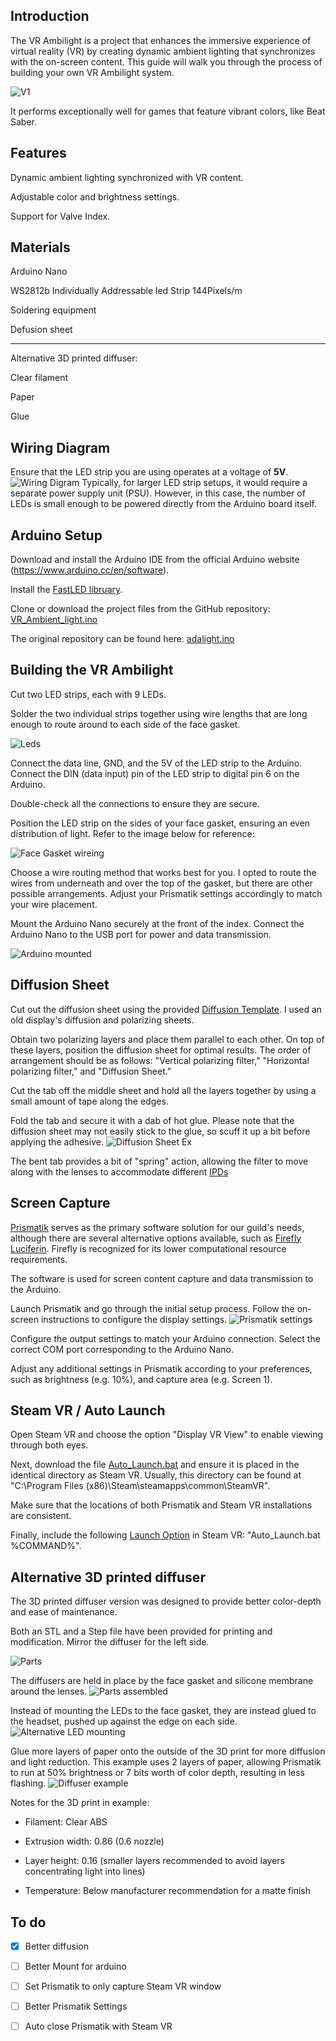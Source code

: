 ## Introduction

The VR Ambilight is a project that enhances the immersive experience of virtual reality (VR) by creating dynamic ambient lighting that synchronizes with the on-screen content. This guide will walk you through the process of building your own VR Ambilight system.

![V1](https://github.com/Statonwest/VR_Ambilight/blob/902ad8909392518a5abd3fa233c36712d24bf2b6/Photos/V1.gif)

It performs exceptionally well for games that feature vibrant colors, like Beat Saber.

## Features

Dynamic ambient lighting synchronized with VR content.

Adjustable color and brightness settings.

Support for Valve Index.


## Materials

Arduino Nano

WS2812b Individually Addressable led Strip 144Pixels/m

Soldering equipment

Defusion sheet

---
Alternative 3D printed diffuser:

Clear filament

Paper

Glue


## Wiring Diagram

Ensure that the LED strip you are using operates at a voltage of **5V**.
![Wiring Digram](https://github.com/Statonwest/VR_Ambilight/blob/e8cd4434b4d7c3b75dffecd37ce002222edb5176/Photos/Wiring%20Digram.jpg)
Typically, for larger LED strip setups, it would require a separate power supply unit (PSU). However, in this case, the number of LEDs is small enough to be powered directly from the Arduino board itself.


## Arduino Setup

Download and install the Arduino IDE from the official Arduino website (https://www.arduino.cc/en/software).

Install the [FastLED libruary](https://github.com/FastLED/FastLED/releases).

Clone or download the project files from the GitHub repository:
[VR_Ambient_light.ino](https://github.com/Statonwest/VR_Ambilight/blob/4264298c710a5be8f2513a294410e2fc3ae0b779/VR_Ambient_light.ino)

The original repository can be found here.
[adalight.ino](https://github.com/hyperion-project/hyperion.ng/blob/master/assets/firmware/arduino/adalight/adalight.ino)


## Building the VR Ambilight

Cut two LED strips, each with 9 LEDs.

Solder the two individual strips together using wire lengths that are long enough to route around to each side of the face gasket.

![Leds](https://github.com/Statonwest/VR_Ambilight/blob/e8cd4434b4d7c3b75dffecd37ce002222edb5176/Photos/LEDs.jpg)

Connect the data line, GND, and the 5V of the LED strip to the Arduino. Connect the DIN (data input) pin of the LED strip to digital pin 6 on the Arduino.

Double-check all the connections to ensure they are secure.

Position the LED strip on the sides of your face gasket, ensuring an even distribution of light. Refer to the image below for reference:

![Face Gasket wireing](https://github.com/Statonwest/VR_Ambilight/blob/4c1be2d51b12fa2441cf016311f411c63fe154cb/Photos/Face%20Gasket%20with%20LEDs.jpg)

Choose a wire routing method that works best for you. I opted to route the wires from underneath and over the top of the gasket, but there are other possible arrangements. Adjust your Prismatik settings accordingly to match your wire placement. 

Mount the Arduino Nano securely at the front of the index. Connect the Arduino Nano to the USB port for power and data transmission.

![Arduino mounted](https://github.com/Statonwest/VR_Ambilight/blob/a482895b87d1890fa9621ab019c8c148d78b8f43/Photos/Arduino%20Mounted.jpg)


## Diffusion Sheet

Cut out the diffusion sheet using the provided [Diffusion Template](https://github.com/Statonwest/VR_Ambilight/blob/3fd8a4334da56437a4c84d81b834a9e21e1f1194/Diffusion%20sheet%20template.png). I used an old display's diffusion and polarizing sheets.

Obtain two polarizing layers and place them parallel to each other. On top of these layers, position the diffusion sheet for optimal results. The order of arrangement should be as follows: "Vertical polarizing filter," "Horizontal polarizing filter," and "Diffusion Sheet."

Cut the tab off the middle sheet and hold all the layers together by using a small amount of tape along the edges.

Fold the tab and secure it with a dab of hot glue. Please note that the diffusion sheet may not easily stick to the glue, so scuff it up a bit before applying the adhesive.
![Diffusion Sheet Ex](https://github.com/Statonwest/VR_Ambilight/blob/fae2cbfcd293879b9292f5b8e32a33429b3695bb/Photos/Diffusion%20Sheet%20applied.jpg)

The bent tab provides a bit of "spring" action, allowing the filter to move along with the lenses to accommodate different [IPDs](https://en.wikipedia.org/wiki/Pupillary_distance)


## Screen Capture
[Prismatik](https://github.com/psieg/Lightpack/releases) serves as the primary software solution for our guild's needs, although there are several alternative options available, such as [Firefly Luciferin](https://github.com/sblantipodi/firefly_luciferin). Firefly is recognized for its lower computational resource requirements.

The software is used for screen content capture and data transmission to the Arduino.

Launch Prismatik and go through the initial setup process. Follow the on-screen instructions to configure the display settings.
![Prismatik settings](https://github.com/Statonwest/VR_Ambilight/blob/e728cd80f0c3ad1413558759991a7cd0a77fd714/Photos/Prismatik%20Settings.jpg)

Configure the output settings to match your Arduino connection. Select the correct COM port corresponding to the Arduino Nano.

Adjust any additional settings in Prismatik according to your preferences, such as brightness (e.g. 10%), and capture area (e.g. Screen 1).


## Steam VR / Auto Launch

Open Steam VR and choose the option "Display VR View" to enable viewing through both eyes.

Next, download the file [Auto_Launch.bat](https://github.com/Statonwest/VR_Ambilight/blob/d64d81af95ce442ccbf9eab3ec971fdd34c03d08/Auto_Launch.bat) and ensure it is placed in the identical directory as Steam VR. Usually, this directory can be found at "C:\Program Files (x86)\Steam\steamapps\common\SteamVR".

Make sure that the locations of both Prismatik and Steam VR installations are consistent.

Finally, include the following [Launch Option](https://help.steampowered.com/en/faqs/view/7d01-d2dd-d75e-2955) in Steam VR: "Auto_Launch.bat %COMMAND%".


## Alternative 3D printed diffuser

The 3D printed diffuser version was designed to provide better color-depth and ease of maintenance.

Both an STL and a Step file have been provided for printing and modification. Mirror the diffuser for the left side.

![Parts](https://github.com/Nemernemer/VR_Ambilight/blob/main/Photos/3D%20printed%20diffuser/Parts.jpg)

The diffusers are held in place by the face gasket and silicone membrane around the lenses.
![Parts assembled](https://github.com/Nemernemer/VR_Ambilight/blob/main/Photos/3D%20printed%20diffuser/Parts%20assembled.jpg)

Instead of mounting the LEDs to the face gasket, they are instead glued to the headset, pushed up against the edge on each side.
![Alternative LED mounting](https://github.com/Nemernemer/VR_Ambilight/blob/main/Photos/3D%20printed%20diffuser/LED%20mounting.jpg)

Glue more layers of paper onto the outside of the 3D print for more diffusion and light reduction. This example uses 2 layers of paper, allowing Prismatik to run at 50% brightness or 7 bits worth of color depth, resulting in less flashing.
![Diffuser example](https://github.com/Nemernemer/VR_Ambilight/blob/main/Photos/3D%20printed%20diffuser/Diffuser%20example.jpg)

Notes for the 3D print in example:

- Filament: Clear ABS

- Extrusion width: 0.86 (0.6 nozzle)

- Layer height: 0.16  (smaller layers recommended to avoid layers concentrating light into lines)

- Temperature: Below manufacturer recommendation for a matte finish



## To do

- [x] Better diffusion

- [ ] Better Mount for arduino

- [ ] Set Prismatik to only capture Steam VR window

- [ ] Better Prismatik Settings

- [ ] Auto close Prismatik with Steam VR
